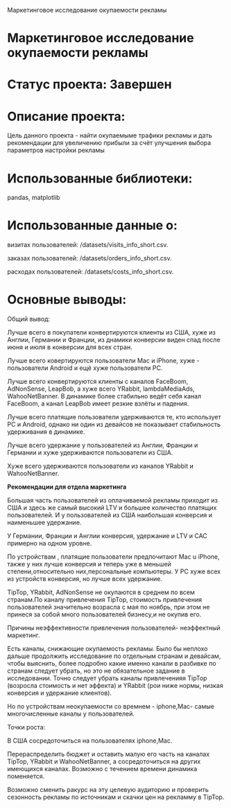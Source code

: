 Маркетинговое исследование окупаемости рекламы

# Маркетинговое исследование окупаемости рекламы

# Статус проекта: Завершен

# Описание проекта:
Цель данного проекта - найти окупаемыме трафики рекламы и дать рекомендации для увеличению прибыли за счёт улучшения выбора параметров настройки рекламы


# Использованные библиотеки:
pandas, matplotlib


# Использованные данные о:
визитах пользователей: /datasets/visits_info_short.csv. 

заказах пользователей: /datasets/orders_info_short.csv. 

расходах пользователей: /datasets/costs_info_short.csv. 

# Основные выводы:

Общий вывод:

Лучше всего в покупатели конвертируются клиенты из США, хуже из Англии, Германии и Франции, из днамики конверсии виден спад после июня и июля в конверсии для всех стран.

Лучше всего ковертируются пользователи Mac и iPhone, хуже - пользователи Android и ещё хуже пользователи PC.

Лучше всего конвертируются клиенты с каналов FaceBoom, AdNonSense, LeapBob, а хуже всего YRabbit, lambdaMediaAds, WahooNetBanner. В динамике более стабильно ведёт себя канал FaceBoom, а канал LeapBob имеет резкие взлёты и падения.

Лучше всего платящие пользователи удерживаются те, кто использует PC и Android, однако ни один из девайсов не показывает стабильность удерживания в динамике.

Лучше всего удержание у пользователей из Англии, Франции и Германии и хуже удерживаются пользователи из США.

Хуже всего удерживаются пользователи из каналов YRabbit и WahooNetBanner.

**Рекомендации для отдела маркетинга**

Большая часть пользователей из оплачиваемой рекламы приходит из США и здесь же самый высокий LTV и большее количество платящих пользователей. И у пользователей из США наибольшая конверсия и наименьшее удержание.

У Германии, Франции и Англии конверсия, удержание и LTV и CAC примерно на одном уровне.

По устройствам , платящие пользователи предпочитают Mac u iPhone, также у них лучше конверсия и теперь уже в меньшей степени,относительно них,персональные компьютеры. У PC хуже всех из устройств конверсия, но лучше всех удержание.

TipTop, YRabbit, AdNonSense не окупаются в среднем по всем странам.По каналу привлечения TipTop, стоимость привлечения пользователей значительно возрасла с мая по ноябрь, при этом не принеся за собой много пользователей бизнесу,и не окупив его.

Причины неэффективности привлечения пользователей- неэффектный маркетинг.

Есть каналы, снижающие окупаемость рекламы. Было бы неплохо дальше продолжить исследование по отдельным странам и девайсам, чтобы выяснить, более подробно какие именно канали в разбивке по странам следует убрать, но это не обязательное задание в исследовании. Точно следует убрать каналы привлеченияя TipTop (возросла стоимость и нет эффекта) и YRabbit (рои ниже нормы, низкая конверсия и удержание клиентов).

Но по устройствам неокупаемости со времнем - iphone,Mac- самые многочисленные каналы у пользователей.

Точки роста:

В США сосредоточиться на пользователях iphone,Mac.

Перераспределить бюджет и оставить малую его часть на каналах TipTop, YRabbit и WahooNetBanner, а сосредоточиться на других имеющихся каналах. Возможно с течением времени динамика поменяется.

Возможно сменить ракурс на эту целевую аудиторию и проверить сезонность рекламы по источникам и скачки цен на рекламму в TipTop.


